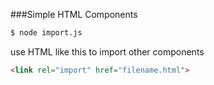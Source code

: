 ###Simple HTML Components

```sh
$ node import.js
```

use HTML like this to import other components
```html
<link rel="import" href="filename.html">
```
